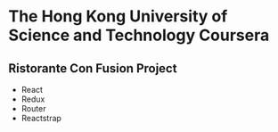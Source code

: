 

# The Hong Kong University of Science and Technology Coursera
## Ristorante Con Fusion Project

* React
* Redux
* Router
* Reactstrap
